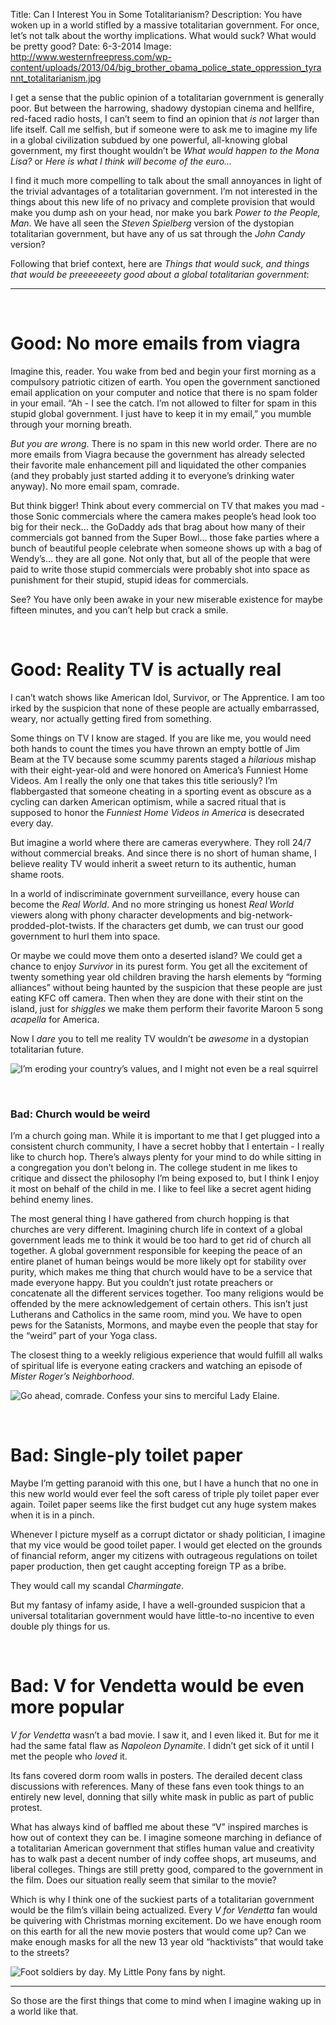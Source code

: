 Title: Can I Interest You in Some Totalitarianism?
Description: You have woken up in a world stifled by a massive totalitarian government.  For once, let’s not talk about the worthy implications.  What would suck?  What would be pretty good?
Date: 6-3-2014
Image: http://www.westernfreepress.com/wp-content/uploads/2013/04/big_brother_obama_police_state_oppression_tyrannt_totalitarianism.jpg 

I get a sense that the public opinion of a totalitarian government is generally poor.  But between the harrowing, shadowy dystopian cinema and hellfire, red-faced radio hosts, I can’t seem to find an opinion that *is not* larger than life itself.  Call me selfish, but if someone were to ask me to imagine my life in a global civilization subdued by one powerful, all-knowing global government, my first thought wouldn’t be *What would happen to the Mona Lisa?* or *Here is what I think will become of the euro...*

I find it much more compelling to talk about the small annoyances in light of the trivial advantages of a totalitarian government. I’m not interested in the things about this new life of no privacy and complete provision that would make you dump ash on your head, nor make you bark *Power to the People, Man*.  We have all seen the *Steven Spielberg* version of the dystopian totalitarian government, but have any of us sat through the *John Candy* version?

Following that brief context, here are *Things that would suck, and things that would be preeeeeeety good about a global totalitarian government*:

<hr>

<br>

# Good: No more emails from viagra

Imagine this, reader.  You wake from bed and begin your first morning as a compulsory patriotic citizen of earth.  You open the government sanctioned email application on your computer and notice that there is no spam folder in your email.  “Ah - I see the catch.  I’m not allowed to filter for spam in this stupid global government.  I just have to keep it in my email,” you mumble through your morning breath.

*But you are wrong*.  There is no spam in this new world order.  There are no more emails from Viagra because the government has already selected their favorite male enhancement pill and liquidated the other companies (and they probably just started adding it to everyone’s drinking water anyway).  No more email spam, comrade.

But think bigger!  Think about every commercial on TV that makes you mad - those Sonic commercials where the camera makes people’s head look too big for their neck... the GoDaddy ads that brag about how many of their commercials got banned from the Super Bowl... those fake parties where a bunch of beautiful people celebrate when someone shows up with a bag of Wendy’s... they are all gone.  Not only that, but all of the people that were paid to write those stupid commercials were probably shot into space as punishment for their stupid, stupid ideas for commercials.

See?  You have only been awake in your new miserable existence for maybe fifteen minutes, and you can’t help but crack a smile.

<br>

# Good: Reality TV is actually real

I can’t watch shows like American Idol, Survivor, or The Apprentice.  I am too irked by the suspicion that none of these people are actually embarrassed, weary, nor actually getting fired from something.

Some things on TV I know are staged.  If you are like me, you would need both hands to count the times you have thrown an empty bottle of Jim Beam at the TV because some scummy parents staged a *hilarious* mishap with their eight-year-old and were honored on America’s Funniest Home Videos.  Am I really the only one that takes this title seriously?  I’m flabbergasted that someone cheating in a sporting event as obscure as a cycling can darken American optimism, while a sacred ritual that is supposed to honor the *Funniest Home Videos in America* is desecrated every day.

But imagine a world where there are cameras everywhere.  They roll 24/7 without commercial breaks.  And since there is no short of human shame, I believe reality TV would inherit a sweet return to its authentic, human shame roots.

In a world of indiscriminate government surveillance, every house can become the *Real World*.  And no more stringing us honest *Real World* viewers along with phony character developments and big-network-prodded-plot-twists.  If the characters get dumb, we can trust our good government to hurl them into space.

Or maybe we could move them onto a deserted island?  We could get a chance to enjoy *Survivor* in its purest form.  You get all the excitement of twenty something year old children braving the harsh elements by “forming alliances” without being haunted by the suspicion that these people are just eating KFC off camera.  Then when they are done with their stint on the island, just for *shiggles* we make them perform their favorite Maroon 5 song *acapella* for America.

Now I *dare* you to tell me reality TV wouldn’t be *awesome* in a dystopian totalitarian future.

![I’m eroding your country’s values, and I might not even be a real squirrel](http://4.bp.blogspot.com/-JJJ9IczQBvY/T96MXsEqewI/AAAAAAAAA9I/pSQRoyMIUTQ/s1600/twiggy.jpg)

<br>

### Bad: Church would be weird

I’m a church going man.  While it is important to me that I get plugged into a consistent church community, I have a secret hobby that I entertain - I really like to church hop.  There’s always plenty for your mind to do while sitting in a congregation you don’t belong in.  The college student in me likes to critique and dissect the philosophy I’m being exposed to, but I think I enjoy it most on behalf of the child in me.  I like to feel like a secret agent hiding behind enemy lines.

The most general thing I have gathered from church hopping is that churches are very different.  Imagining church life in context of a global government leads me to think it would be too hard to get rid of church all together. A global government responsible for keeping the peace of an entire planet of human beings would be more likely opt for stability over purity, which makes me thing that church would have to be a service that made everyone happy.  But you couldn’t just rotate preachers or concatenate all the different services together.  Too many religions would be offended by the mere acknowledgement of certain others.  This isn’t just Lutherans and Catholics in the same room, mind you.  We have to open pews for the Satanists, Mormons, and maybe even the people that stay for the “weird” part of your Yoga class.

The closest thing to a weekly religious experience that would fulfill all walks of spiritual life is everyone eating crackers and watching an episode of *Mister Roger’s Neighborhood*.

![Go ahead, comrade.  Confess your sins to merciful Lady Elaine.](http://1.bp.blogspot.com/-wAU1F9z6bqM/UMt_PbX6hDI/AAAAAAAAJZg/uALBxNK6Bpg/s1600/elaine.jpg)

<br>

# Bad: Single-ply toilet paper

Maybe I’m getting paranoid with this one, but I have a hunch that no one in this new world would ever feel the soft caress of triple ply toilet paper ever again.  Toilet paper seems like the first budget cut any huge system makes when it is in a pinch.

Whenever I picture myself as a corrupt dictator or shady politician, I imagine that my vice would be good toilet paper.  I would get elected on the grounds of financial reform, anger my citizens with outrageous regulations on toilet paper production, then get caught accepting foreign TP as a bribe.

They would call my scandal *Charmingate*.

But my fantasy of infamy aside, I have a well-grounded suspicion that a universal totalitarian government would have little-to-no incentive to even double ply things for us.

<br>

# Bad: V for Vendetta would be even more popular

*V for Vendetta* wasn’t a bad movie.  I saw it, and I even liked it.  But for me it had the same fatal flaw as *Napoleon Dynamite*.  I didn’t get sick of it until I met the people who *loved* it.

Its fans covered dorm room walls in posters.  The derailed decent class discussions with references.  Many of these fans even took things to an entirely new level, donning that silly white mask in public as part of public protest.

What has always kind of baffled me about these “V” inspired marches is how out of context they can be.  I imagine someone marching in defiance of a totalitarian American government that stifles human value and creativity has to walk past a decent number of indy coffee shops, art museums, and liberal colleges.  Things are still pretty good, compared to the government in the film.  Does our situation really seem that similar to the movie?

Which is why I think one of the suckiest parts of a totalitarian government would be the film’s villain being actualized.  Every *V for Vendetta* fan would be quivering with Christmas morning excitement.  Do we have enough room on this earth for all the new movie posters that would come up?  Can we make enough masks for all the new 13 year old “hacktivists” that would take to the streets?

![Foot soldiers by day.  My Little Pony fans by night.](http://assets.vice.com/content-images/article/anonymous-v-for-vendetta-protests-fireworks-night-guy-fawkes-london/4cf9f4315f246857864227516759b056_vice_670.jpg)

<hr>

So those are the first things that come to mind when I imagine waking up in a world like that.